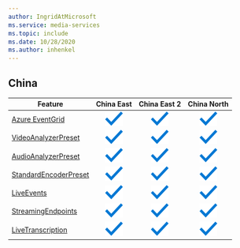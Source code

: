```yaml
---
author: IngridAtMicrosoft
ms.service: media-services 
ms.topic: include
ms.date: 10/28/2020
ms.author: inhenkel
---
```


<!--Feature availability in region-->
## China

| Feature | China East | China East 2 | China North |
| --- | :---: | :---: | :---: |
| [Azure EventGrid](../reacting-to-media-services-events.md) |![general availability](../media/azure-clouds-regions/ga.svg)  |![general availability](../media/azure-clouds-regions/ga.svg) |![general availability](../media/azure-clouds-regions/ga.svg) |
| [VideoAnalyzerPreset](../analyzing-video-audio-files-concept.md) |![general availability](../media/azure-clouds-regions/ga.svg)  | ![general availability](../media/azure-clouds-regions/ga.svg) |![general availability](../media/azure-clouds-regions/ga.svg) |
| [AudioAnalyzerPreset](../analyzing-video-audio-files-concept.md) |![general availability](../media/azure-clouds-regions/ga.svg)  | ![general availability](../media/azure-clouds-regions/ga.svg) |![general availability](../media/azure-clouds-regions/ga.svg) |
| [StandardEncoderPreset](../encoding-concept.md) |![general availability](../media/azure-clouds-regions/ga.svg)  | ![general availability](../media/azure-clouds-regions/ga.svg) |![general availability](../media/azure-clouds-regions/ga.svg) |
| [LiveEvents](../live-streaming-overview.md) |![general availability](../media/azure-clouds-regions/ga.svg)  | ![general availability](../media/azure-clouds-regions/ga.svg) |![general availability](../media/azure-clouds-regions/ga.svg) |
| [StreamingEndpoints](../streaming-endpoint-concept.md) |![general availability](../media/azure-clouds-regions/ga.svg) | ![general availability](../media/azure-clouds-regions/ga.svg)  |![general availability](../media/azure-clouds-regions/ga.svg) |
| [LiveTranscription](../live-transcription.md) |![general availability](../media/azure-clouds-regions/ga.svg) |![general availability](../media/azure-clouds-regions/ga.svg) |![general availability](../media/azure-clouds-regions/ga.svg) |
